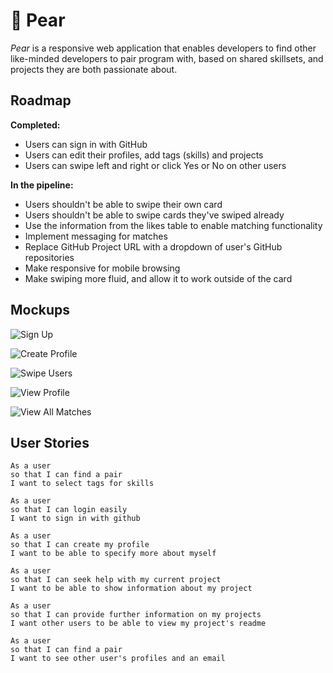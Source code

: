 # :pear: Pear

_Pear_ is a responsive web application that enables developers to find other like-minded developers to pair program with, based on shared skillsets, and projects they are both passionate about.

## Roadmap

**Completed:**
* Users can sign in with GitHub
* Users can edit their profiles, add tags (skills) and projects
* Users can swipe left and right or click Yes or No on other users

**In the pipeline:**
* Users shouldn't be able to swipe their own card
* Users shouldn't be able to swipe cards they've swiped already
* Use the information from the likes table to enable matching functionality
* Implement messaging for matches
* Replace GitHub Project URL with a dropdown of user's GitHub repositories
* Make responsive for mobile browsing
* Make swiping more fluid, and allow it to work outside of the card

## Mockups

![Sign Up](http://i.imgur.com/30uC5cV.png "sign_up_page")

![Create Profile](http://i.imgur.com/ghGYNvJ.png "create_profile_page")

![Swipe Users](http://i.imgur.com/JYJ0YjM.png "swipe_page")

![View Profile](http://i.imgur.com/OBsuak9.png"profile_page")

![View All Matches](http://i.imgur.com/DoDhJ8P.png "matches_page")

## User Stories

```
As a user
so that I can find a pair
I want to select tags for skills
```
```
As a user
so that I can login easily
I want to sign in with github
```
```
As a user
so that I can create my profile
I want to be able to specify more about myself
```
```
As a user
so that I can seek help with my current project
I want to be able to show information about my project
```
```
As a user
so that I can provide further information on my projects
I want other users to be able to view my project's readme
```
```
As a user
so that I can find a pair
I want to see other user's profiles and an email
```
